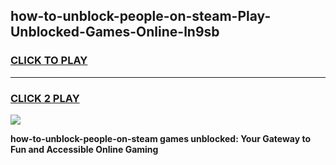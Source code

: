 
## how-to-unblock-people-on-steam-Play-Unblocked-Games-Online-ln9sb
<h3>
<a href="https://premium76.site?title=how-to-unblock-people-on-steam&ref=25A">CLICK TO PLAY</a></h3>
<hr>

<h3>
<a href="https://premium76.site?title=how-to-unblock-people-on-steam&ref=25A">CLICK 2 PLAY</a>
  
</h3>

<a href="https://premium76.site?title=how-to-unblock-people-on-steam&ref=25A"><img src="https://clearcache.store/games.png"></a>


**how-to-unblock-people-on-steam games unblocked: Your Gateway to Fun and Accessible Online Gaming**
